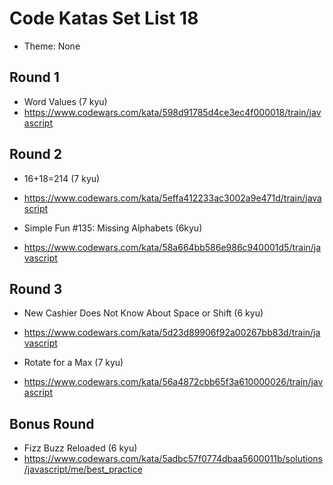 # Code Katas Set List 18

- Theme: None

## Round 1

- Word Values (7 kyu)
- https://www.codewars.com/kata/598d91785d4ce3ec4f000018/train/javascript

## Round 2

- 16+18=214 (7 kyu)
- https://www.codewars.com/kata/5effa412233ac3002a9e471d/train/javascript

- Simple Fun #135: Missing Alphabets (6kyu)
- https://www.codewars.com/kata/58a664bb586e986c940001d5/train/javascript

## Round 3

- New Cashier Does Not Know About Space or Shift (6 kyu)
- https://www.codewars.com/kata/5d23d89906f92a00267bb83d/train/javascript

- Rotate for a Max (7 kyu)
- https://www.codewars.com/kata/56a4872cbb65f3a610000026/train/javascript

## Bonus Round

- Fizz Buzz Reloaded (6 kyu)
- https://www.codewars.com/kata/5adbc57f0774dbaa5600011b/solutions/javascript/me/best_practice
